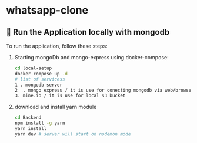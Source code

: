 # whatsapp-clone

## 🚀 Run the Application locally with mongodb

To run the application, follow these steps:

1. Starting mongoDb and mongo-express using docker-compose:
   ```bash
   cd local-setup
   docker compose up -d    
   # list of servicess 
   1 . mongodb server
   2  . mongo express / it is use for conecting mongodb via web/browser
   3. mine.io / it is use for local s3 bucket  
   
2. download and install yarn module 
   ```bash
   cd Backend
   npm install -g yarn
   yarn install
   yarn dev # server will start on nodemon mode


   
